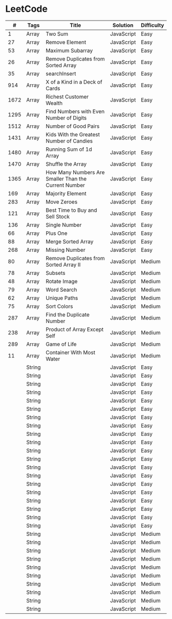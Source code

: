 # LeetCode
| # | Tags| Title | Solution | Difficulty|
| ---- | ---- | ---- | ----| ---- |
| 1 | Array | Two Sum | JavaScript | Easy |
| 27 | Array | Remove Element | JavaScript | Easy |
| 53 | Array | Maximum Subarray | JavaScript | Easy |
| 26 | Array | Remove Duplicates from Sorted Array | JavaScript | Easy |
| 35 | Array | searchInsert | JavaScript | Easy |
| 914 | Array | X of a Kind in a Deck of Cards | JavaScript | Easy |
| 1672 | Array | Richest Customer Wealth | JavaScript | Easy |
| 1295 | Array | Find Numbers with Even Number of Digits | JavaScript | Easy |
| 1512 | Array | Number of Good Pairs | JavaScript | Easy |
| 1431 | Array | Kids With the Greatest Number of Candies | JavaScript | Easy |
| 1480 | Array | Running Sum of 1d Array | JavaScript | Easy |
| 1470 | Array | Shuffle the Array | JavaScript | Easy |
| 1365 | Array | How Many Numbers Are Smaller Than the Current Number | JavaScript | Easy |
| 169 | Array | Majority Element | JavaScript | Easy |
| 283 | Array | Move Zeroes | JavaScript | Easy |
| 121 | Array | Best Time to Buy and Sell Stock | JavaScript | Easy |
| 136 | Array | Single Number | JavaScript |Easy |
| 66 | Array | Plus One | JavaScript | Easy |
| 88 | Array | Merge Sorted Array | JavaScript | Easy |
| 268 | Array | Missing Number | JavaScript | Easy |
| 80 | Array | Remove Duplicates from Sorted Array Ⅱ | JavaScript | Medium |
| 78 | Array | Subsets | JavaScript | Medium |
| 48 | Array | Rotate Image | JavaScript | Medium |
| 79 | Array | Word Search | JavaScript | Medium |
| 62 | Array | Unique Paths | JavaScript | Medium |
| 75 | Array | Sort Colors | JavaScript | Medium |
| 287 | Array | Find the Duplicate Number | JavaScript | Medium |
| 238 | Array | Product of Array Except Self | JavaScript | Medium |
| 289 | Array | Game of Life | JavaScript | Medium |
| 11 | Array | Container With Most Water | JavaScript | Medium |
|  | String |  | JavaScript | Easy |
|  | String |  | JavaScript | Easy |
|  | String |  | JavaScript | Easy |
|  | String |  | JavaScript | Easy |
|  | String |  | JavaScript | Easy |
|  | String |  | JavaScript | Easy |
|  | String |  | JavaScript | Easy |
|  | String |  | JavaScript | Easy |
|  | String |  | JavaScript | Easy |
|  | String |  | JavaScript | Easy |
|  | String |  | JavaScript | Easy |
|  | String |  | JavaScript | Easy |
|  | String |  | JavaScript | Easy |
|  | String |  | JavaScript | Easy |
|  | String |  | JavaScript | Easy |
|  | String |  | JavaScript | Easy |
|  | String |  | JavaScript | Easy |
|  | String |  | JavaScript | Easy |
|  | String |  | JavaScript | Easy |
|  | String |  | JavaScript | Easy |
|  | String |  | JavaScript | Medium | 
|  | String |  | JavaScript | Medium | 
|  | String |  | JavaScript | Medium | 
|  | String |  | JavaScript | Medium | 
|  | String |  | JavaScript | Medium | 
|  | String |  | JavaScript | Medium | 
|  | String |  | JavaScript | Medium | 
|  | String |  | JavaScript | Medium | 
|  | String |  | JavaScript | Medium | 
|  | String |  | JavaScript | Medium | 